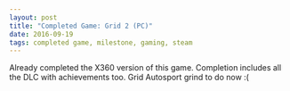 ```yaml
---
layout: post
title: "Completed Game: Grid 2 (PC)"
date: 2016-09-19
tags: completed game, milestone, gaming, steam
---
```


Already completed the X360 version of this game.
Completion includes all the DLC with achievements too.
Grid Autosport grind to do now :(